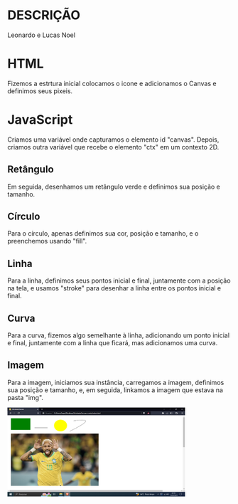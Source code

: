 # DESCRIÇÃO
Leonardo e Lucas Noel

# HTML
Fizemos a estrtura inicial colocamos o icone e adicionamos o Canvas e definimos seus pixeis.

# JavaScript
Criamos uma variável onde capturamos o elemento id "canvas". Depois, criamos outra variável que recebe o elemento "ctx" em um contexto 2D.
## Retângulo
Em seguida, desenhamos um retângulo verde e definimos sua posição e tamanho.
## Círculo
Para o círculo, apenas definimos sua cor, posição e tamanho, e o preenchemos usando "fill".
## Linha
Para a linha, definimos seus pontos inicial e final, juntamente com a posição na tela, e usamos "stroke" para desenhar a linha entre os pontos inicial e final.
## Curva
Para a curva, fizemos algo semelhante à linha, adicionando um ponto inicial e final, juntamente com a linha que ficará, mas adicionamos uma curva.
## Imagem
Para a imagem, iniciamos sua instância, carregamos a imagem, definimos sua posição e tamanho, e, em seguida, linkamos a imagem que estava na pasta "img".


<img src="img/print.png" width="400px" height="200px">
